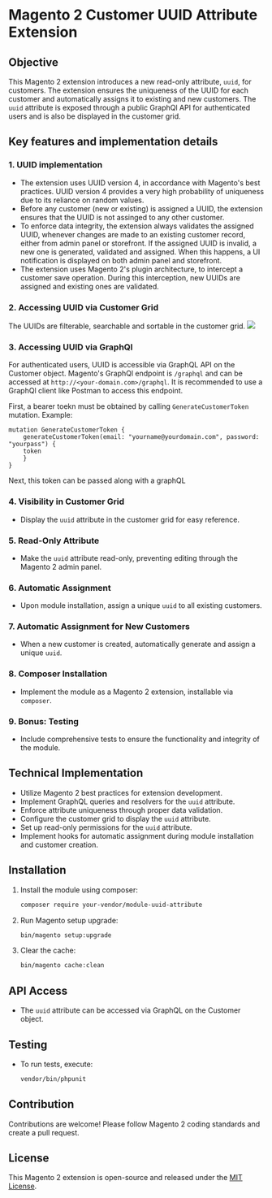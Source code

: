 # Magento 2 Customer UUID Attribute Extension

## Objective

This Magento 2 extension introduces a new read-only attribute, `uuid`, for customers. The extension ensures the uniqueness of the UUID for each customer and automatically assigns it to existing and new customers.
The `uuid` attribute is exposed through a public GraphQl API for authenticated users and is also be displayed in the customer grid.

## Key features and implementation details

### 1. UUID implementation

- The extension uses UUID version 4, in accordance with Magento's best practices. UUID version 4 provides a very high probability of uniqueness due to its reliance on random values.
- Before any customer (new or existing) is assigned a UUID, the extension ensures that the UUID is not assinged to any other customer.
- To enforce data integrity, the extension always validates the assigned UUID, whenever changes are made to an existing customer record, either from admin panel or storefront. If the assigned UUID is invalid, a new one is generated, validated and assigned. When this happens, a UI notification is displayed on both admin panel and storefront.
- The extension uses Magento 2's plugin architecture, to intercept a customer save operation. During this interception, new UUIDs are assigned and existing ones are validated.

### 2. Accessing UUID via Customer Grid
The UUIDs are filterable, searchable and sortable in the customer grid.
![](C:\Users\FaraazMalak\Desktop\customer-grid.jpg)

### 3. Accessing UUID via GraphQl
For authenticated users, UUID is accessible via GraphQL API on the Customer object.
Magento's GraphQl endpoint is `/graphql` and can be accessed at `http://<your-domain.com>/graphql`. It is recommended to use a GraphQl client like Postman to access this endpoint.

First, a bearer toekn must be obtained by calling `GenerateCustomerToken` mutation.
Example:
```
mutation GenerateCustomerToken {
    generateCustomerToken(email: "yourname@yourdomain.com", password: "yourpass") {
    token
    }
}

```

Next, this token can be passed along with a graphQL 

### 4. Visibility in Customer Grid

- Display the `uuid` attribute in the customer grid for easy reference.

### 5. Read-Only Attribute

- Make the `uuid` attribute read-only, preventing editing through the Magento 2 admin panel.

### 6. Automatic Assignment

- Upon module installation, assign a unique `uuid` to all existing customers.

### 7. Automatic Assignment for New Customers

- When a new customer is created, automatically generate and assign a unique `uuid`.

### 8. Composer Installation

- Implement the module as a Magento 2 extension, installable via `composer`.

### 9. Bonus: Testing

- Include comprehensive tests to ensure the functionality and integrity of the module.

## Technical Implementation

- Utilize Magento 2 best practices for extension development.
- Implement GraphQL queries and resolvers for the `uuid` attribute.
- Enforce attribute uniqueness through proper data validation.
- Configure the customer grid to display the `uuid` attribute.
- Set up read-only permissions for the `uuid` attribute.
- Implement hooks for automatic assignment during module installation and customer creation.


## Installation

1. Install the module using composer:

   ```bash
   composer require your-vendor/module-uuid-attribute
   ```

2. Run Magento setup upgrade:

   ```bash
   bin/magento setup:upgrade
   ```

3. Clear the cache:

   ```bash
   bin/magento cache:clean
   ```

## API Access

- The `uuid` attribute can be accessed via GraphQL on the Customer object.

## Testing

- To run tests, execute:

   ```bash
   vendor/bin/phpunit
   ```

## Contribution

Contributions are welcome! Please follow Magento 2 coding standards and create a pull request.

## License

This Magento 2 extension is open-source and released under the [MIT License](LICENSE).
